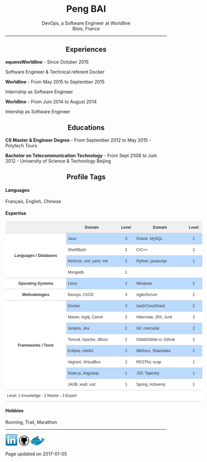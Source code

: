 <center> <h1>Peng BAI</h1> </center>

<center>DevOps, a Software Engineer at Worldline</center>
<center>Blois, France</center>

------

<center> <h2>Experiences</h2> </center>

**equensWorldline**  -  Since  October 2015  

Software Engineer & Technical referent Docker

**Worldline**  -  From  May 2015  to September 2015 

Internship as Software Engineer

**Worldline** - From Juin 2014 to August 2014

Intership as Software Engineer


<center> <h2>Educations</h2> </center>

**CS Master & Engineer Degree**  -  From  September 2012  to May 2015  - Polytech Tours

**Bachelor on Telecommunication Technology**  -  From Sept 2008 to Juin 2012 - University of Science & Technology Beijing

<center> <h2>Profile Tags</h2> </center>

#### Languages
 Français,  English,  Chinese 

#### Expertise
<style type="text/css">
.tg  {border-collapse:collapse;border-spacing:0;border-color:#ccc;}
.tg td{font-family:Arial, sans-serif;font-size:14px;padding:10px 5px;border-style:solid;border-width:0px;overflow:hidden;word-break:normal;border-color:#ccc;color:#333;background-color:#fff;border-top-width:1px;border-bottom-width:1px;}
.tg th{font-family:Arial, sans-serif;font-size:14px;font-weight:normal;padding:10px 5px;border-style:solid;border-width:0px;overflow:hidden;word-break:normal;border-color:#ccc;color:#333;background-color:#f0f0f0;border-top-width:1px;border-bottom-width:1px;}
.tg .tg-60oj{font-size:12px;font-family:"Comic Sans MS", cursive, sans-serif !important;;vertical-align:top}
.tg .tg-wp0l{font-weight:bold;font-size:12px;font-family:"Comic Sans MS", cursive, sans-serif !important;;text-align:center}
.tg .tg-s3kh{font-size:12px;font-family:"Comic Sans MS", cursive, sans-serif !important;;background-color:#bbdaff;text-align:center;vertical-align:top}
.tg .tg-39vz{font-size:12px;font-family:"Comic Sans MS", cursive, sans-serif !important;;text-align:center;vertical-align:top}
.tg .tg-qiou{font-weight:bold;font-size:12px;font-family:"Comic Sans MS", cursive, sans-serif !important;;text-align:center;vertical-align:top}
.tg .tg-tkbx{font-size:12px;font-family:"Comic Sans MS", cursive, sans-serif !important;;background-color:#bbdaff;vertical-align:top}
</style>
<table class="tg" style="undefined;table-layout: fixed; width: 615px">
<colgroup>
<col style="width: 190px">
<col style="width: 160px">
<col style="width: 54px">
<col style="width: 157px">
<col style="width: 54px">
</colgroup>
  <tr>
    <th class="tg-qiou"></th>
    <th class="tg-qiou">Domain</th>
    <th class="tg-qiou">Level</th>
    <th class="tg-qiou">Domain</th>
    <th class="tg-qiou">Level</th>
  </tr>
  <tr>
    <td class="tg-wp0l" rowspan="4">Languages / Databases<br></td>
    <td class="tg-tkbx">Java</td>
    <td class="tg-s3kh">3</td>
    <td class="tg-tkbx">Oracle, MySQL</td>
    <td class="tg-s3kh">2</td>
  </tr>
  <tr>
    <td class="tg-60oj">Shell/Bash</td>
    <td class="tg-39vz">2</td>
    <td class="tg-60oj">C/C++</td>
    <td class="tg-39vz">2</td>
  </tr>
  <tr>
    <td class="tg-tkbx">html/css, xml, yaml, md</td>
    <td class="tg-s3kh">2</td>
    <td class="tg-tkbx">Python, javascript</td>
    <td class="tg-s3kh">1</td>
  </tr>
  <tr>
    <td class="tg-60oj">Mongodb</td>
    <td class="tg-39vz">1</td>
    <td class="tg-60oj"></td>
    <td class="tg-39vz"></td>
  </tr>
  <tr>
    <td class="tg-wp0l">Operating Systems</td>
    <td class="tg-tkbx">Linux</td>
    <td class="tg-s3kh">2</td>
    <td class="tg-tkbx">Windows</td>
    <td class="tg-s3kh">2</td>
  </tr>
  <tr>
    <td class="tg-wp0l">Methodologies</td>
    <td class="tg-60oj">Devops, CI/CD<br></td>
    <td class="tg-39vz">3</td>
    <td class="tg-60oj">Agile/Scrum</td>
    <td class="tg-39vz">2</td>
  </tr>
  <tr>
    <td class="tg-wp0l" rowspan="8">Frameworks / Tools<br></td>
    <td class="tg-tkbx">Docker</td>
    <td class="tg-s3kh">3</td>
    <td class="tg-tkbx">IaaS/CloudStack</td>
    <td class="tg-s3kh">2</td>
  </tr>
  <tr>
    <td class="tg-60oj">Maven, log4j, Camel</td>
    <td class="tg-39vz">2</td>
    <td class="tg-60oj">Hibernate, JPA, Junit</td>
    <td class="tg-39vz">2</td>
  </tr>
  <tr>
    <td class="tg-tkbx">Jenkins, Jira</td>
    <td class="tg-s3kh">2</td>
    <td class="tg-tkbx">Git, mercurial</td>
    <td class="tg-s3kh">2</td>
  </tr>
  <tr>
    <td class="tg-60oj">Tomcat, Apache, JBoss</td>
    <td class="tg-39vz">2</td>
    <td class="tg-60oj">Gitlab/Gitlab-ci, Github</td>
    <td class="tg-39vz">2</td>
  </tr>
  <tr>
    <td class="tg-tkbx">Eclipse, IntelliJ</td>
    <td class="tg-s3kh">2</td>
    <td class="tg-tkbx">MkDocs, Sharelatex</td>
    <td class="tg-s3kh">2</td>
  </tr>
  <tr>
    <td class="tg-60oj">Vagrant, VirtualBox</td>
    <td class="tg-39vz">2</td>
    <td class="tg-60oj">RESTful, soap</td>
    <td class="tg-39vz">1</td>
  </tr>
  <tr>
    <td class="tg-tkbx">Node.js, Angularjs</td>
    <td class="tg-s3kh">1</td>
    <td class="tg-tkbx">JSF, Tapestry<br></td>
    <td class="tg-s3kh">1</td>
  </tr>
  <tr>
    <td class="tg-60oj">JAXB, wsdl, xsd</td>
    <td class="tg-39vz">1</td>
    <td class="tg-60oj">Spring, Activemq</td>
    <td class="tg-39vz">1</td>
  </tr>
  <tr>
    <td class="tg-60oj" colspan="5"> Level: 1 Knowledge - 2 Master - 3 Expert<br></td>
  </tr>
</table>


#### Hobbies
 Running,  Trail,  Marathon 
 
----

[![Linkedin](./img/linkedin.PNG)](https://www.linkedin.com/in/baipeng)
[![Github](./img/github.PNG)](https://github.com/PengBAI)
[![Dockerhub](./img/docker.PNG)](https://hub.docker.com/u/pengbai/)

Page updated on 2017-01-05
